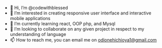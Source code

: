 - 👋 Hi, I’m @codewithblessed
- 👀 I’m interested in creating responsive user interface and interactive mobile applications
- 🌱 I’m currently learning react, OOP php, and Mysql
- 💞️ I’m looking to collaborate on any given project in respect to my understanding of language
- 📫 How to reach me, you can email me on odionehichioya1@gmail.com
